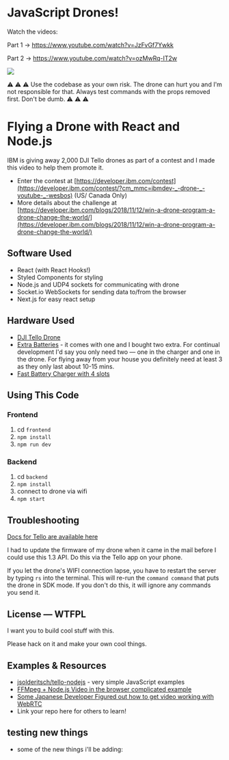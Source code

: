 # JavaScript Drones! 

Watch the videos:

Part 1 → <https://www.youtube.com/watch?v=JzFvGf7Ywkk>

Part 2 → <https://www.youtube.com/watch?v=ozMwRq-IT2w>

![](https://d3vv6lp55qjaqc.cloudfront.net/items/3u02271f0u461s2e2q24/Image%202018-12-05%20at%2011.11.56%20AM.png)

⚠️️️ ⚠️ ️️⚠️️️ Use the codebase as your own risk. The drone can hurt you and I'm not responsible for that. Always test commands with the props removed first. Don't be dumb. ⚠️️️ ⚠️️️ ⚠️️️

# Flying a Drone with React and Node.js

IBM is giving away 2,000 DJI Tello drones as part of a contest and I made this video to help them promote it.

* Enter the contest at [https://developer.ibm.com/contest](https://developer.ibm.com/contest/?cm_mmc=ibmdev-_-drone-_-youtube-_-wesbos) (US/ Canada Only)
* More details about the challenge at [https://developer.ibm.com/blogs/2018/11/12/win-a-drone-program-a-drone-change-the-world/](https://developer.ibm.com/blogs/2018/11/12/win-a-drone-program-a-drone-change-the-world/)


## Software Used
* React (with React Hooks!)
* Styled Components for styling
* Node.js and UDP4 sockets for communicating with drone
* Socket.io WebSockets for sending data to/from the browser
* Next.js for easy react setup

## Hardware Used
* [DJI Tello Drone](https://amzn.to/2SvzqON)
* [Extra Batteries](https://amzn.to/2SyV70J) - it comes with one and I bought two extra. For continual development I'd say you only need two — one in the charger and one in the drone. For flying away from your house you definitely need at least 3 as they only last about 10-15 mins.
* [Fast Battery Charger with 4 slots](https://amzn.to/2SAWqwb)


## Using This Code

### Frontend

1. cd `frontend`
1. `npm install`
1. `npm run dev`


### Backend
1. cd `backend`
1. `npm install`
1. connect to drone via wifi
1. `npm start`


## Troubleshooting

[Docs for Tello are available here](https://dl-cdn.ryzerobotics.com/downloads/tello/20180910/Tello%20SDK%20Documentation%20EN_1.3.pdf)

I had to update the firmware of my drone when it came in the mail before I could use this 1.3 API. Do this via the Tello app on your phone.

If you let the drone's WIFI connection lapse, you have to restart the server by typing `rs` into the terminal. This will re-run the `command command` that puts the drone in SDK mode. If you don't do this, it will ignore any commands you send it.


## License — WTFPL

I want you to build cool stuff with this.

Please hack on it and make your own cool things.

## Examples & Resources

* [jsolderitsch/tello-nodejs](https://github.com/jsolderitsch/tello-nodejs) - very simple JavaScript examples
* [FFMpeg + Node.js Video in the browser complicated example](https://github.com/SovGVD/nodetello/)
* [Some Japanese Developer Figured out how to get video working with WebRTC](https://qiita.com/a-baba/items/d728d580f89473c5fd18)
* Link your repo here for others to learn!

## testing new things
* some of the new things i'll be adding:

